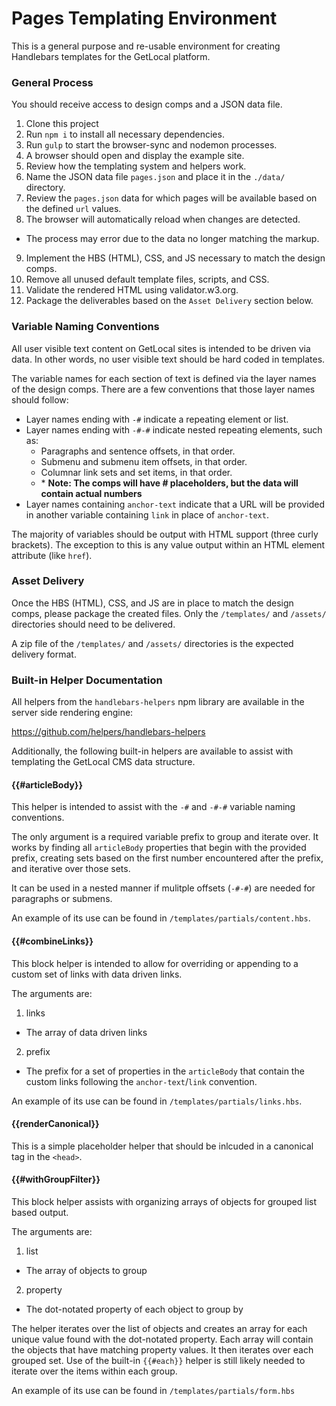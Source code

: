 # Pages Templating Environment

This is a general purpose and re-usable environment for creating Handlebars templates for the GetLocal platform.

### General Process

You should receive access to design comps and a JSON data file.

1. Clone this project
2. Run `npm i` to install all necessary dependencies.
3. Run `gulp` to start the browser-sync and nodemon processes.
4. A browser should open and display the example site.
5. Review how the templating system and helpers work.
6. Name the JSON data file `pages.json` and place it in the `./data/` directory.
7. Review the `pages.json` data for which pages will be available based on the defined `url` values.
8. The browser will automatically reload when changes are detected.
  - The process may error due to the data no longer matching the markup.
9. Implement the HBS (HTML), CSS, and JS necessary to match the design comps.
10. Remove all unused default template files, scripts, and CSS.
11. Validate the rendered HTML using validator.w3.org.
12. Package the deliverables based on the `Asset Delivery` section below.

### Variable Naming Conventions

All user visible text content on GetLocal sites is intended to be driven via data.
In other words, no user visible text should be hard coded in templates.

The variable names for each section of text is defined via the layer names of the design comps.
There are a few conventions that those layer names should follow:

- Layer names ending with `-#` indicate a repeating element or list.
- Layer names ending with `-#-#` indicate nested repeating elements, such as:
  - Paragraphs and sentence offsets, in that order.
  - Submenu and submenu item offsets, in that order.
  - Columnar link sets and set items, in that order.
  - \* **Note: The comps will have # placeholders, but the data will contain actual numbers**
- Layer names containing `anchor-text` indicate that a URL will be provided in another variable containing `link` in place of `anchor-text`.

The majority of variables should be output with HTML support (three curly brackets).
The exception to this is any value output within an HTML element attribute (like `href`).

### Asset Delivery

Once the HBS (HTML), CSS, and JS are in place to match the design comps, please package the created files.
Only the `/templates/` and `/assets/` directories should need to be delivered.

A zip file of the `/templates/` and `/assets/` directories is the expected delivery format.

### Built-in Helper Documentation

All helpers from the `handlebars-helpers` npm library are available in the server side rendering engine:

https://github.com/helpers/handlebars-helpers

Additionally, the following built-in helpers are available to assist with templating the GetLocal CMS data structure.

#### {{#articleBody}}

This helper is intended to assist with the `-#` and `-#-#` variable naming conventions.

The only argument is a required variable prefix to group and iterate over.
It works by finding all `articleBody` properties that begin with the provided prefix, creating sets based on the first number encountered after the prefix, and iterative over those sets.

It can be used in a nested manner if mulitple offsets (`-#-#`) are needed for paragraphs or submens.

An example of its use can be found in `/templates/partials/content.hbs`.

#### {{#combineLinks}}

This block helper is intended to allow for overriding or appending to a custom set of links with data driven links.

The arguments are:

1. links
  - The array of data driven links
2. prefix
  - The prefix for a set of properties in the `articleBody` that contain the custom links following the `anchor-text`/`link` convention.

An example of its use can be found in `/templates/partials/links.hbs`.

#### {{renderCanonical}}

This is a simple placeholder helper that should be inlcuded in a canonical tag in the `<head>`.

#### {{#withGroupFilter}}

This block helper assists with organizing arrays of objects for grouped list based output.

The arguments are:
1. list
  - The array of objects to group
2. property
  - The dot-notated property of each object to group by

The helper iterates over the list of objects and creates an array for each unique value found with the dot-notated property.
Each array will contain the objects that have matching property values.
It then iterates over each grouped set.
Use of the built-in `{{#each}}` helper is still likely needed to iterate over the items within each group.

An example of its use can be found in `/templates/partials/form.hbs`

